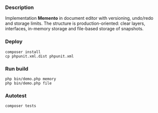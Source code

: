 ### Description

Implementation **Memento** in document editor with versioning, undo/redo and storage limits. 
The structure is production-oriented: clear layers, interfaces, in-memory storage and file-based storage of snapshots.

### Deploy
```
composer install
cp phpunit.xml.dist phpunit.xml
```

### Run build
```
php bin/demo.php memory
php bin/demo.php file
```

### Autotest
```
composer tests
```